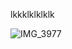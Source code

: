 lkkklklklklk

![IMG_3977](https://github.com/user-attachments/assets/38b0fcf0-0590-4b5a-b973-80e131249fe9)
